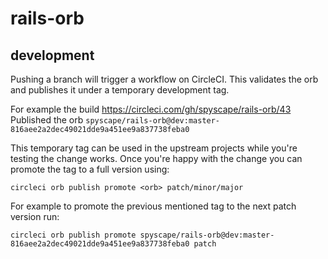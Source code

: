 # rails-orb

## development

Pushing a branch will trigger a workflow on CircleCI. This validates the orb
and publishes it under a temporary development tag.

For example the build https://circleci.com/gh/spyscape/rails-orb/43
Published the orb `spyscape/rails-orb@dev:master-816aee2a2dec49021dde9a451ee9a837738feba0`

This temporary tag can be used in the upstream projects while you're testing
the change works. Once you're happy with the change you can promote the tag to
a full version using:

```
circleci orb publish promote <orb> patch/minor/major
```

For example to promote the previous mentioned tag to the next patch version run:

```
circleci orb publish promote spyscape/rails-orb@dev:master-816aee2a2dec49021dde9a451ee9a837738feba0 patch
```
